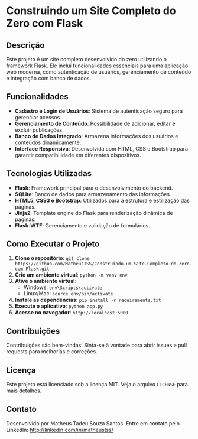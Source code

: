 <h1>Construindo um Site Completo do Zero com Flask</h1>

<h2>Descrição</h2>
<p>Este projeto é um site completo desenvolvido do zero utilizando o framework Flask. Ele inclui funcionalidades essenciais para uma aplicação web moderna, como autenticação de usuários, gerenciamento de conteúdo e integração com banco de dados.</p>

<h2>Funcionalidades</h2>
<ul>
    <li><strong>Cadastro e Login de Usuários</strong>: Sistema de autenticação seguro para gerenciar acessos.</li>
    <li><strong>Gerenciamento de Conteúdo</strong>: Possibilidade de adicionar, editar e excluir publicações.</li>
    <li><strong>Banco de Dados Integrado</strong>: Armazena informações dos usuários e conteúdos dinamicamente.</li>
    <li><strong>Interface Responsiva</strong>: Desenvolvida com HTML, CSS e Bootstrap para garantir compatibilidade em diferentes dispositivos.</li>
</ul>

<h2>Tecnologias Utilizadas</h2>
<ul>
    <li><strong>Flask</strong>: Framework principal para o desenvolvimento do backend.</li>
    <li><strong>SQLite</strong>: Banco de dados para armazenamento das informações.</li>
    <li><strong>HTML5, CSS3 e Bootstrap</strong>: Utilizados para a estrutura e estilização das páginas.</li>
    <li><strong>Jinja2</strong>: Template engine do Flask para renderização dinâmica de páginas.</li>
    <li><strong>Flask-WTF</strong>: Gerenciamento e validação de formulários.</li>
</ul>

<h2>Como Executar o Projeto</h2>
<ol>
    <li><strong>Clone o repositório</strong>: <code>git clone https://github.com/MatheusTSS/Construindo-um-Site-Completo-do-Zero-com-Flask.git</code></li>
    <li><strong>Crie um ambiente virtual</strong>: <code>python -m venv env</code></li>
    <li><strong>Ative o ambiente virtual</strong>:
        <ul>
            <li>Windows: <code>env\Scripts\activate</code></li>
            <li>Linux/Mac: <code>source env/bin/activate</code></li>
        </ul>
    </li>
    <li><strong>Instale as dependências</strong>: <code>pip install -r requirements.txt</code></li>
    <li><strong>Execute o aplicativo</strong>: <code>python app.py</code></li>
    <li><strong>Acesse no navegador</strong>: <code>http://localhost:5000</code></li>
</ol>

<h2>Contribuições</h2>
<p>Contribuições são bem-vindas! Sinta-se à vontade para abrir issues e pull requests para melhorias e correções.</p>

<h2>Licença</h2>
<p>Este projeto está licenciado sob a licença MIT. Veja o arquivo <code>LICENSE</code> para mais detalhes.</p>

<h2>Contato</h2>
<p>Desenvolvido por Matheus Tadeu Souza Santos. Entre em contato pelo LinkedIn: <a href="http://linkedin.com/in/matheustss/" target="_blank">http://linkedin.com/in/matheustss/</a></p>
